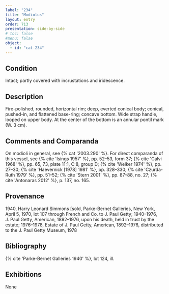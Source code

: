 ```yaml
---
label: "234"
title: "Modiolus"
layout: entry
order: 713
presentation: side-by-side
# toc: false
#menu: false 
object:
  - id: "cat-234"
---
```


## Condition

Intact; partly covered with incrustations and iridescence.

## Description

Fire-polished, rounded, horizontal rim; deep, everted conical body; conical, pushed-in, and flattened base-ring; concave bottom. Wide strap handle, looped on upper body. At the center of the bottom is an annular pontil mark (W. 3 cm).

## Comments and Comparanda

On modioli in general, see {% cat '2003.290' %}. For direct comparanda of this vessel, see {% cite 'Isings 1957' %}, pp. 52–53, form 37; {% cite 'Calvi 1968' %}, pp. 65, 73, plate 11:1, C:8, group D; {% cite 'Welker 1974' %}, pp. 27–30; {% cite 'Haevernick [1978] 1981' %}, pp. 328–330; {% cite 'Czurda-Ruth 1979' %}, pp. 51–52; {% cite 'Stern 2001' %}, pp. 87–88, no. 27; {% cite 'Antonaras 2012' %}, p. 137, no. 165.

## Provenance

1940, Harry Leonard Simmons [sold, Parke-Bernet Galleries, New York, April 5, 1970, lot 107 through French and Co. to J. Paul Getty; 1940–1976, J. Paul Getty, American, 1892–1976, upon his death, held in trust by the estate; 1976–1978, Estate of J. Paul Getty, American, 1892–1976, distributed to the J. Paul Getty Museum, 1978

## Bibliography

{% cite 'Parke-Bernet Galleries 1940' %}, lot 124, ill.

## Exhibitions

None